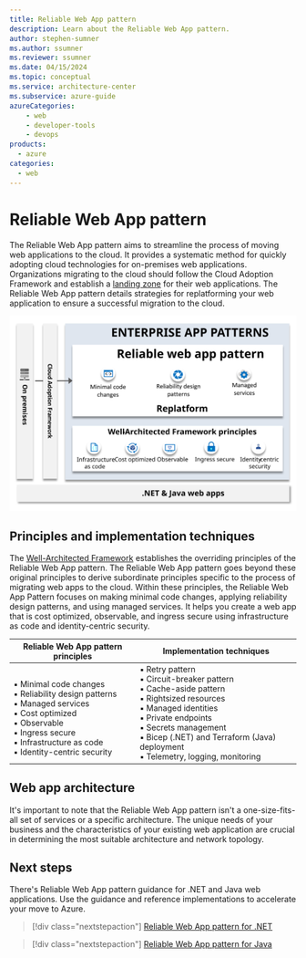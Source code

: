 ```yaml
---
title: Reliable Web App pattern
description: Learn about the Reliable Web App pattern.
author: stephen-sumner    
ms.author: ssumner
ms.reviewer: ssumner
ms.date: 04/15/2024
ms.topic: conceptual
ms.service: architecture-center
ms.subservice: azure-guide
azureCategories:
    - web
    - developer-tools
    - devops
products:
  - azure
categories:
  - web
---
```


# Reliable Web App pattern

The Reliable Web App pattern aims to streamline the process of moving web applications to the cloud. It provides a systematic method for quickly adopting cloud technologies for on-premises web applications. Organizations migrating to the cloud should follow the Cloud Adoption Framework and establish a [landing zone](/azure/cloud-adoption-framework/ready/landing-zone/) for their web applications. The Reliable Web App pattern details strategies for replatforming your web application to ensure a successful migration to the cloud.

[![Diagram showing the principles of the Reliable Web App](../_images/eap-overview.svg)](../_images/eap-overview.svg#lightbox)

## Principles and implementation techniques

The [Well-Architected Framework](/azure/well-architected/pillars) establishes the overriding principles of the Reliable Web App pattern. The Reliable Web App pattern goes beyond these original principles to derive subordinate principles specific to the process of migrating web apps to the cloud. Within these principles, the Reliable Web App Pattern focuses on making minimal code changes, applying reliability design patterns, and using managed services. It helps you create a web app that is cost optimized, observable, and ingress secure using infrastructure as code and identity-centric security.

| Reliable Web App pattern principles | Implementation techniques |
| --- | --- |
| <br>▪ Minimal code changes<br>▪ Reliability design patterns<br>▪ Managed services<br>▪ Cost optimized<br>▪ Observable<br>▪ Ingress secure<br>▪ Infrastructure as code<br>▪ Identity-centric security|▪ Retry pattern <br> ▪ Circuit-breaker pattern <br>▪ Cache-aside pattern <br>▪ Rightsized resources <br>▪ Managed identities <br>▪ Private endpoints <br>▪ Secrets management <br>▪ Bicep (.NET) and Terraform (Java) deployment <br>▪ Telemetry, logging, monitoring |

## Web app architecture

It's important to note that the Reliable Web App pattern isn't a one-size-fits-all set of services or a specific architecture. The unique needs of your business and the characteristics of your existing web application are crucial in determining the most suitable architecture and network topology.

## Next steps

There's Reliable Web App pattern guidance for .NET and Java web applications. Use the guidance and reference implementations to accelerate your move to Azure.

>[!div class="nextstepaction"]
>[Reliable Web App pattern for .NET](./dotnet/plan-implementation.yml)

>[!div class="nextstepaction"]
>[Reliable Web App pattern for Java](./java/plan-implementation.yml)
